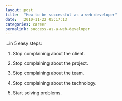 ```yaml
---
layout: post
title:  "How to be successful as a web developer"
date:   2010-11-22 05:17:13
categories: career
permalink: success-as-a-web-developer
---
```

…in 5 easy steps:

1. Stop complaining about the client.

2. Stop complaining about the project.

3. Stop complaining about the team.

4. Stop complaining about the technology.

5. Start solving problems.
